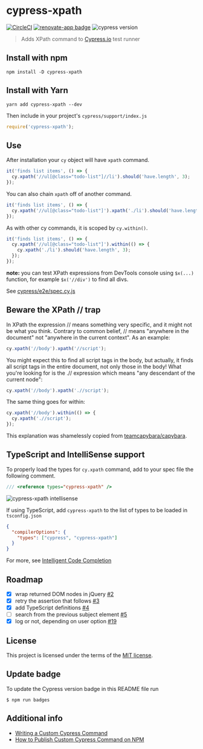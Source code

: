 # cypress-xpath

[![CircleCI](https://circleci.com/gh/cypress-io/cypress-xpath.svg?style=svg&circle-token=c1c1eb7da56fcc8a49b96e7155161728987f9878)](https://circleci.com/gh/cypress-io/cypress-xpath) [![renovate-app badge][renovate-badge]][renovate-app] ![cypress version](https://img.shields.io/badge/cypress-6.8.0-brightgreen)

> Adds XPath command to [Cypress.io](https://www.cypress.io) test runner

## Install with npm

```shell
npm install -D cypress-xpath
```

## Install with Yarn

```shell
yarn add cypress-xpath --dev
```

Then include in your project's `cypress/support/index.js`

```js
require('cypress-xpath');
```

## Use

After installation your `cy` object will have `xpath` command.

```js
it('finds list items', () => {
  cy.xpath('//ul[@class="todo-list"]//li').should('have.length', 3);
});
```

You can also chain `xpath` off of another command.

```js
it('finds list items', () => {
  cy.xpath('//ul[@class="todo-list"]').xpath('./li').should('have.length', 3);
});
```

As with other cy commands, it is scoped by `cy.within()`.

```js
it('finds list items', () => {
  cy.xpath('//ul[@class="todo-list"]').within(() => {
    cy.xpath('./li').should('have.length', 3);
  });
});
```

**note:** you can test XPath expressions from DevTools console using `$x(...)` function, for example `$x('//div')` to find all divs.

See [cypress/e2e/spec.cy.js](cypress/e2e/spec.cy.js)

## Beware the XPath // trap

In XPath the expression // means something very specific, and it might not be what you think. Contrary to common belief, // means "anywhere in the document" not "anywhere in the current context". As an example:

```js
cy.xpath('//body').xpath('//script');
```

You might expect this to find all script tags in the body, but actually, it finds all script tags in the entire document, not only those in the body! What you're looking for is the .// expression which means "any descendant of the current node":

```js
cy.xpath('//body').xpath('.//script');
```

The same thing goes for within:

```js
cy.xpath('//body').within(() => {
  cy.xpath('.//script');
});
```

This explanation was shamelessly copied from [teamcapybara/capybara][capybara-xpath-trap].

## TypeScript and IntelliSense support

To properly load the types for `cy.xpath` command, add to your spec file the following comment.

```js
/// <reference types="cypress-xpath" />
```

![cypress-xpath intellisense](./images/cypress-xpath-reference.gif)

If using TypeScript, add `cypress-xpath` to the list of types to be loaded in `tsconfig.json`

```json
{
  "compilerOptions": {
    "types": ["cypress", "cypress-xpath"]
  }
}
```

For more, see [Intelligent Code Completion](https://on.cypress.io/intellisense)

## Roadmap

- [x] wrap returned DOM nodes in jQuery [#2](https://github.com/cypress-io/cypress-xpath/issues/2)
- [x] retry the assertion that follows [#3](https://github.com/cypress-io/cypress-xpath/issues/3)
- [x] add TypeScript definitions [#4](https://github.com/cypress-io/cypress-xpath/issues/4)
- [ ] search from the previous subject element [#5](https://github.com/cypress-io/cypress-xpath/issues/5)
- [x] log or not, depending on user option [#19](https://github.com/cypress-io/cypress-xpath/issues/19)

## License

This project is licensed under the terms of the [MIT license](/LICENSE.md).

## Update badge

To update the Cypress version badge in this README file run

```
$ npm run badges
```

## Additional info

- [Writing a Custom Cypress Command](https://glebbahmutov.com/blog/writing-custom-cypress-command/)
- [How to Publish Custom Cypress Command on NPM](https://glebbahmutov.com/blog/publishing-cypress-command/)

[renovate-badge]: https://img.shields.io/badge/renovate-app-blue.svg
[renovate-app]: https://renovateapp.com/
[capybara-xpath-trap]: https://github.com/teamcapybara/capybara/tree/3.18.0#beware-the-xpath--trap
